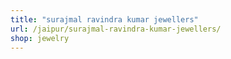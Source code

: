```yaml
---
title: "surajmal ravindra kumar jewellers"
url: /jaipur/surajmal-ravindra-kumar-jewellers/
shop: jewelry
---
```


